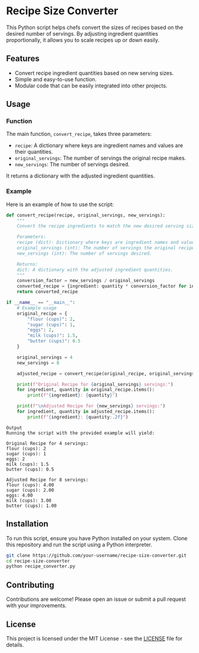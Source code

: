 # Recipe Size Converter

This Python script helps chefs convert the sizes of recipes based on the desired number of servings. By adjusting ingredient quantities proportionally, it allows you to scale recipes up or down easily.

## Features

- Convert recipe ingredient quantities based on new serving sizes.
- Simple and easy-to-use function.
- Modular code that can be easily integrated into other projects.

## Usage

### Function

The main function, `convert_recipe`, takes three parameters:
- `recipe`: A dictionary where keys are ingredient names and values are their quantities.
- `original_servings`: The number of servings the original recipe makes.
- `new_servings`: The number of servings desired.

It returns a dictionary with the adjusted ingredient quantities.

### Example

Here is an example of how to use the script:

```python
def convert_recipe(recipe, original_servings, new_servings):
    """
    Convert the recipe ingredients to match the new desired serving size.

    Parameters:
    recipe (dict): Dictionary where keys are ingredient names and values are quantities.
    original_servings (int): The number of servings the original recipe makes.
    new_servings (int): The number of servings desired.

    Returns:
    dict: A dictionary with the adjusted ingredient quantities.
    """
    conversion_factor = new_servings / original_servings
    converted_recipe = {ingredient: quantity * conversion_factor for ingredient, quantity in recipe.items()}
    return converted_recipe

if __name__ == "__main__":
    # Example usage
    original_recipe = {
        "flour (cups)": 2,
        "sugar (cups)": 1,
        "eggs": 2,
        "milk (cups)": 1.5,
        "butter (cups)": 0.5
    }

    original_servings = 4
    new_servings = 8

    adjusted_recipe = convert_recipe(original_recipe, original_servings, new_servings)

    print(f"Original Recipe for {original_servings} servings:")
    for ingredient, quantity in original_recipe.items():
        print(f"{ingredient}: {quantity}")

    print(f"\nAdjusted Recipe for {new_servings} servings:")
    for ingredient, quantity in adjusted_recipe.items():
        print(f"{ingredient}: {quantity:.2f}")
```
```
Output
Running the script with the provided example will yield:

Original Recipe for 4 servings:
flour (cups): 2
sugar (cups): 1
eggs: 2
milk (cups): 1.5
butter (cups): 0.5

Adjusted Recipe for 8 servings:
flour (cups): 4.00
sugar (cups): 2.00
eggs: 4.00
milk (cups): 3.00
butter (cups): 1.00
```

## Installation
To run this script, ensure you have Python installed on your system. Clone this repository and run the script using a Python interpreter.

```sh
git clone https://github.com/your-username/recipe-size-converter.git
cd recipe-size-converter
python recipe_converter.py
```

## Contributing
Contributions are welcome! Please open an issue or submit a pull request with your improvements.

## License

This project is licensed under the MIT License - see the [LICENSE](LICENSE) file for details.

